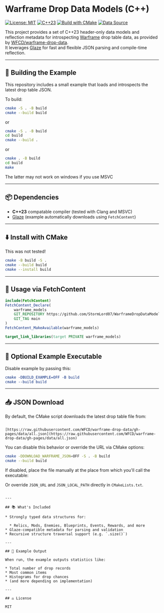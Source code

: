 # Warframe Drop Data Models (C++)

[![License: MIT](https://img.shields.io/badge/License-MIT-yellow.svg)](LICENSE)
[![C++23](https://img.shields.io/badge/C%2B%2B-23-blue)](https://en.cppreference.com/w/cpp/23)
[![Build with CMake](https://img.shields.io/badge/build%20system-CMake-informational)](https://cmake.org/)
[![Data Source](https://img.shields.io/badge/data-WFCD%2Fwarframe--drop--data-blue)](https://github.com/WFCD/warframe-drop-data)

This project provides a set of C++23 header-only data models and reflection metadata for introspecting [Warframe](https://warframe.com) drop table data, as provided by [WFCD/warframe-drop-data](https://github.com/WFCD/warframe-drop-data).  
It leverages [Glaze](https://github.com/stephenberry/glaze) for fast and flexible JSON parsing and compile-time reflection.

---

## 🔧 Building the Example

This repository includes a small example that loads and introspects the latest drop table JSON.

To build:

```bash
cmake -S . -B build
cmake --build build
```

or 

```bash
cmake -S . -B build
cd build
cmake --build .
```

or

```bash
cmake . -B build
cd build
make
```

The latter may not work on windows if you use MSVC

---

## 📦 Dependencies

* **C++23** compatable compiler (tested with Clang and MSVC)
* [Glaze](https://github.com/stephenberry/glaze) (example automatically downloads using `FetchContent`)

---

## ⬇️ Install with CMake

This was not tested!

```bash
cmake -B build -S .
cmake --build build
cmake --install build
```

---

## 🔗 Usage via FetchContent 

```cmake
include(FetchContent)
FetchContent_Declare(
    warframe_models
    GIT_REPOSITORY https://github.com/StormLord07/WarframeDropDataModelsCPP.git
    GIT_TAG main
)
FetchContent_MakeAvailable(warframe_models)

target_link_libraries(target PRIVATE warframe_models)
```

---

## 🧪 Optional Example Executable
Disable example by passing this:

```cmake
cmake -DBUILD_EXAMPLE=OFF -B build
cmake --build build
```

---

## 📥 JSON Download

By default, the CMake script downloads the latest drop table file from:

```

[https://raw.githubusercontent.com/WFCD/warframe-drop-data/gh-pages/data/all.json](https://raw.githubusercontent.com/WFCD/warframe-drop-data/gh-pages/data/all.json)

````

You can disable this behavior or override the URL via CMake options:

```bash
cmake -DDOWNLOAD_WARFRAME_JSON=OFF -S . -B build
cmake --build build
````

If disabled, place the file manually at the place from which you'll call the executable:

Or override `JSON_URL` and `JSON_LOCAL_PATH` directly in `CMakeLists.txt`.

```

---

## 📚 What's Included

* Strongly typed data structures for:

  * Relics, Mods, Enemies, Blueprints, Events, Rewards, and more
* Glaze-compatible metadata for parsing and validation
* Recursive structure traversal support (e.g. `.size()`)

---

## 🧪 Example Output

When run, the example outputs statistics like:

* Total number of drop records
* Most common items
* Histograms for drop chances
* (and more depending on implementation)

---

## ⚖ License

MIT

```